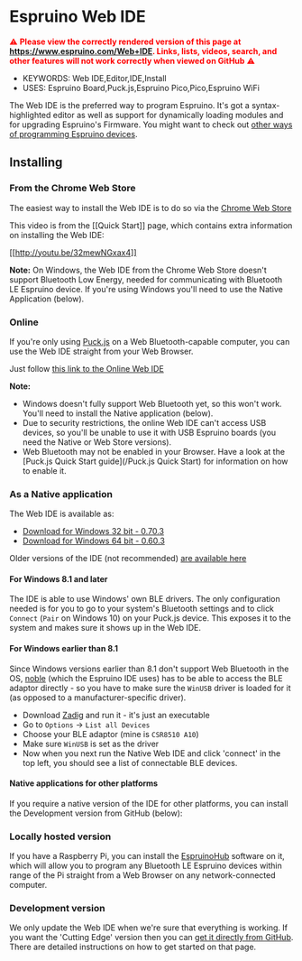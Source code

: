 <!--- Copyright (c) 2016 Kim Bauters, Gordon Williams. See the file LICENSE for copying permission. -->
Espruino Web IDE
=================

<span style="color:red">:warning: **Please view the correctly rendered version of this page at https://www.espruino.com/Web+IDE. Links, lists, videos, search, and other features will not work correctly when viewed on GitHub** :warning:</span>

* KEYWORDS: Web IDE,Editor,IDE,Install
* USES: Espruino Board,Puck.js,Espruino Pico,Pico,Espruino WiFi

The Web IDE is the preferred way to program Espruino. It's got a syntax-highlighted editor as well as support for dynamically loading modules and for upgrading Espruino's Firmware. You might want to check out [other ways of programming Espruino devices](/Programming).

Installing
----------

### From the Chrome Web Store

The easiest way to install the Web IDE is to do so via the [Chrome Web Store](https://chrome.google.com/webstore/detail/espruino-web-ide/bleoifhkdalbjfbobjackfdifdneehpo)

This video is from the [[Quick Start]] page, which contains extra information on installing the Web IDE:

[[http://youtu.be/32mewNGxax4]]

**Note:** On Windows, the Web IDE from the Chrome Web Store doesn't
support Bluetooth Low Energy, needed for communicating with Bluetooth LE
Espruino device. If you're using Windows you'll need to use the Native Application (below).

### Online

If you're only using [Puck.js](/Puck.js) on a Web Bluetooth-capable computer, you
can use the Web IDE straight from your Web Browser.

Just follow [this link to the Online Web IDE](https://www.espruino.com/ide)

**Note:**

* Windows doesn't fully support Web Bluetooth yet, so this won't work. You'll
need to install the Native application (below).
* Due to security restrictions, the online Web IDE can't access USB
devices, so you'll be unable to use it with USB Espruino boards (you need the
Native or Web Store versions).
* Web Bluetooth may not be enabled in your Browser. Have a look
at the [Puck.js Quick Start guide](/Puck.js Quick Start) for information
on how to enable it.

### As a Native application

The Web IDE is available as:

* [Download for Windows 32 bit - 0.70.3](/files/espruino_ide_win32_0v70.3.exe)
* [Download for Windows 64 bit - 0.60.3](/files/espruino_ide_win64_0v70.3.exe)

Older versions of the IDE (not recommended) [are available here](http://www.espruino.com/files/)

#### For Windows 8.1 and later

The IDE is able to use Windows' own BLE drivers. The only configuration needed
is for you to go to your system's Bluetooth settings and to click `Connect` (`Pair` on Windows 10)
on your Puck.js device. This exposes it to the system and makes sure it
shows up in the Web IDE.

#### <a id="zadig"></a>For Windows earlier than 8.1

Since Windows versions earlier than 8.1 don't support Web Bluetooth in the OS,
[noble](https://www.npmjs.com/package/noble) (which the Espruino IDE uses) has
to be able to access the BLE adaptor directly - so you have to make sure the
`WinUSB` driver is loaded for it (as opposed to a manufacturer-specific driver).

* Download [Zadig](http://zadig.akeo.ie/) and run it - it's just an executable
* Go to `Options` -> `List all Devices`
* Choose your BLE adaptor (mine is `CSR8510 A10`)
* Make sure `WinUSB` is set as the driver
* Now when you next run the Native Web IDE and click 'connect' in the top left,
you should see a list of connectable BLE devices.

#### Native applications for other platforms

If you require a native version of the IDE for other platforms, you can install
the Development version from GitHub (below):

### Locally hosted version

If you have a Raspberry Pi, you can install the [EspruinoHub](https://github.com/espruino/EspruinoHub)
software on it, which will allow you to program any Bluetooth LE Espruino devices within range
of the Pi straight from a Web Browser on any network-connected computer.

### Development version

We only update the Web IDE when we're sure that everything is working. If you want the 'Cutting Edge' version then you can [get it directly from GitHub](https://www.github.com/espruino/EspruinoWebIDE). There are detailed instructions on how to get started on that page.
